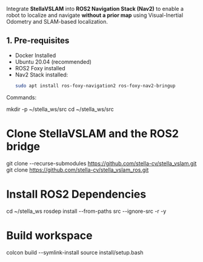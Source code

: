
Integrate **StellaVSLAM** into **ROS2 Navigation Stack (Nav2)** to enable a robot to localize and navigate **without a prior map** using Visual-Inertial Odometry and SLAM-based localization.


## 1. Pre-requisites

- Docker Installed
- Ubuntu 20.04 (recommended)
- ROS2 Foxy installed
- Nav2 Stack installed:  
  ```bash
  sudo apt install ros-foxy-navigation2 ros-foxy-nav2-bringup

Commands:

mkdir -p ~/stella_ws/src
cd ~/stella_ws/src

# Clone StellaVSLAM and the ROS2 bridge
git clone --recurse-submodules https://github.com/stella-cv/stella_vslam.git
git clone https://github.com/stella-cv/stella_vslam_ros.git

# Install ROS2 Dependencies

cd ~/stella_ws
rosdep install --from-paths src --ignore-src -r -y

# Build workspace
colcon build --symlink-install
source install/setup.bash
